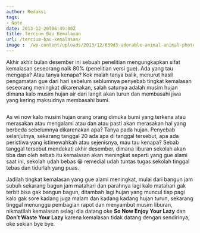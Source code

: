 ```yaml
---
author: Redaksi
tags:
- Note
date: 2013-12-20T06:49:00Z
title: Tercium Bau Kemalasan
url: /tercium-bau-kemalasan/
image :  /wp-content/uploads/2013/12/639d3-adorable-animal-animal-photography-1646198.jpg
---
```


<p class="has-drop-cap">
  Akhir akhir bulan desember ini sebuah penelitian mengungkapkan sifat kemalasan seseorang naik 80% (penelitian versi gue). Ada yang tau mengapa? Atau tanya kenapa? Kok malah tanya balik, menurut hasil pengamatan gue dari hari sebelum seblumnya penyebab tingkat kemalasan seseorang meningkat dikarenakan, salah satunya adalah musim hujan dimana kalo musim hujan air dari langit akan turun dan membasahi jiwa yang kering maksudnya membasahi bumi.
</p><figure class="wp-block-image size-large">

<img src="https://wildanfauzyart.files.wordpress.com/2013/12/639d3-adorable-animal-animal-photography-1646198.jpg?w=768" alt="" data-recalc-dims="1" /> </figure> 

As wi now kalo musim hujan orang orang dimuka bumi yang terkena atau merasakan atau mengalami atau dan atau pasti akan merasakan hal yang berbeda sebelumnya dikarenakan apa? Tanya pada hujan. Penyebab selanjutnya, sekarang tanggal 20 ada apa di tanggal tersebut, apa ada peristiwa yang istimewahkah atau sejenisnya, mau tau kenapa? Sebab tanggal tersebut mendekati akhir desember, dimana liburan sekolah akan tiba dan oleh sebab itu kemalasan akan meningkat seperti yang gue alami saat ini, sekolah udah bebas 😀 remedial udah tuntas tugas sekolah tinggal tebas dan tidurlah yang puas.

Jadilah tingkat kemalasan yang gue alami meningkat, mulai dari bangun jam subuh sekarang bagun jam matahari dan parahnya lagi kalo matahari gak terbit bisa gak bangun bagun, ditambah lagi hujan yang muncul tiap pagi kalo gak sore kadang juga malam dan kadang kadang hujan turun, sekarang tinggal menunggu pembagian rapot dan menyambut musim liburan, nikmatilah kemalasan selagi dia datang oke **So Now Enjoy Your Lazy** dan **Don&#8217;t Waste Your Lazy** karena kemalasan tidak datang dengan sendirinya, oke sekian bye bye.